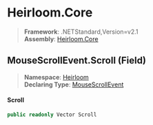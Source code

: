 # Heirloom.Core

> **Framework**: .NETStandard,Version=v2.1  
> **Assembly**: [Heirloom.Core][0]

## MouseScrollEvent.Scroll (Field)

> **Namespace**: [Heirloom][0]  
> **Declaring Type**: [MouseScrollEvent][1]

#### Scroll

```cs
public readonly Vector Scroll
```

[0]: ../../../Heirloom.Core.md
[1]: ../MouseScrollEvent.md
